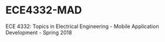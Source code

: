 # ECE4332-MAD
ECE 4332: Topics in Electrical Engineering - Mobile Application Development - Spring 2018 
